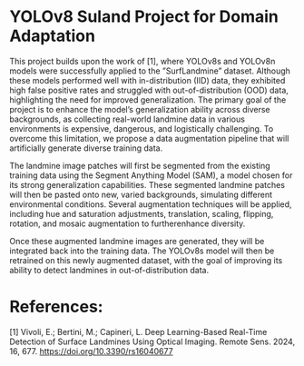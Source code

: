 # YOLOv8 Suland Project for Domain Adaptation

This project builds upon the work of [1], where YOLOv8s and YOLOv8n models were successfully applied to the ”SurfLandmine” dataset. Although these models performed well with in-distribution (IID) data, they exhibited high false positive rates and struggled with out-of-distribution (OOD) data, highlighting the need for improved generalization. The primary goal of the project is to enhance the model’s generalization ability across diverse backgrounds, as collecting real-world landmine data in
various environments is expensive, dangerous, and logistically challenging. To overcome this limitation, we propose a data augmentation pipeline that will artificially generate diverse training data.

The landmine image patches will first be segmented from the existing training data using the Segment Anything Model (SAM), a model chosen for its strong generalization capabilities. These segmented landmine patches will then be pasted onto new, varied backgrounds, simulating different environmental conditions. Several augmentation techniques will be applied, including hue and saturation adjustments, translation, scaling, flipping, rotation, and mosaic augmentation to furtherenhance diversity.

Once these augmented landmine images are generated, they will be integrated back into the training data. The YOLOv8s model will then be retrained on this newly augmented dataset, with the goal of improving its ability to detect landmines in out-of-distribution data.


# References: 
 [1] Vivoli, E.; Bertini, M.; Capineri, L. Deep Learning-Based Real-Time Detection of Surface Landmines Using Optical Imaging. Remote Sens. 2024, 16, 677. https://doi.org/10.3390/rs16040677

  